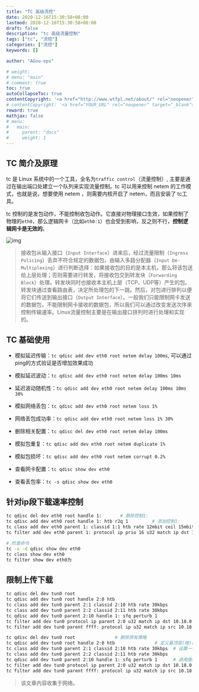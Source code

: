 ```yaml
---
title: "TC 高级流控"
date: 2020-12-16T15:30:58+08:00
lastmod: 2020-12-16T15:30:58+08:00
draft: false
description: "tc 高级流量控制"
tags: ["tc", "流控"]
categories: ["流控"]
keywords: []

author: "AGou-ops"

# weight:
# menu: "main"
# comment: true
toc: true
autoCollapseToc: true
contentCopyright: '<a href="http://www.wtfpl.net/about/" rel="noopener" target="_blank">WTFPL v2</a>'
# contentCopyright: '<a href="YOUR_URL" rel="noopener" target="_blank">See origin</a>'
reward: true
mathjax: false
# menu:
#   main:
#     parent: "docs"
#     weight: 1
---
```



## TC 简介及原理

tc 是 Linux 系统中的一个工具，全名为`traffic control`（流量控制）, 主要是通过在输出端口处建立一个队列来实现流量控制。tc 可以用来控制 netem 的工作模式，也就是说，想要使用 netem ，则需要内核开启了 netem，而且安装了 tc工具。

tc 控制的是发包动作，不能控制收包动作。它直接对物理接口生效，如果控制了物理的`eth0`，那么逻辑网卡（比如`eth0:1`）也会受到影响，反之则不行，**控制逻辑网卡是无效的**。

<!--more-->

![img](https://agou-images.oss-cn-qingdao.aliyuncs.com/others/tc.png)

> 接收包从输入接口（`Input Interface`）进来后，经过流量限制（`Ingress Policing`）丢弃不符合规定的数据包，由输入多路分配器（`Input De-Multiplexing`）进行判断选择：如果接收包的目的是本主机，那么将该包送给上层处理；否则需要进行转发，将接收包交到转发块（`Forwarding Block`）处理。转发块同时也接收本主机上层（TCP、UDP等）产生的包。转发块通过查看路由表，决定所处理包的下一跳。然后，对包进行排列以便将它们传送到输出接口（`Output Interface`）。一般我们只能限制网卡发送的数据包，不能限制网卡接收的数据包，所以我们可以通过改变发送次序来控制传输速率。Linux流量控制主要是在输出接口排列时进行处理和实现的。

## TC 基础使用

- 模拟延迟传输：`tc qdisc add dev eth0 root netem delay 100ms`, 可以通过ping的方式验证是否增加效果成功

- 模拟延迟波动：`tc qdisc add dev eth0 root netem delay 100ms 10ms`
- 延迟波动随机性：`tc qdisc add dev eth0 root netem delay 100ms 10ms 30%`
- 模拟网络丢包：`tc qdisc add dev eth0 root netem loss 1%`
- 网络丢包成功率：`tc qdisc add dev eth0 root netem loss 1% 30%`
- 删除相关配置：`tc qdisc del dev eth0 root netem delay 100ms`
- 模拟包重复：`tc qdisc add dev eth0 root netem duplicate 1%`
- 模拟包损坏：`tc qdisc add dev eth0 root netem corrupt 0.2%`
- 查看网卡配置：`tc qdisc show dev eth0`
- 查看丢包率：`tc -s qdisc show dev eth0`

## 针对ip段下载速率控制

```bash
tc qdisc del dev eth0 root handle 1:       # 删除控制1:
tc qdisc add dev eth0 root handle 1: htb r2q 1         # 添加控制1:
tc class add dev eth0 parent 1: classid 1:1 htb rate 12mbit ceil 15mbit          # 设置速率
tc filter add dev eth0 parent 1: protocol ip prio 16 u32 match ip dst 10.10.10.1/24 flowid 1:1    # 指定ip段控制规则

# 检查命令
tc -s -d qdisc show dev eth0
tc class show dev eth0
tc filter show dev eth0为
```

## 限制上传下载


```bash
tc qdisc del dev tun0 root
tc qdisc add dev tun0 root handle 2:0 htb
tc class add dev tun0 parent 2:1 classid 2:10 htb rate 30kbps
tc class add dev tun0 parent 2:2 classid 2:11 htb rate 30kbps
tc qdisc add dev tun0 parent 2:10 handle 1: sfq perturb 1
tc filter add dev tun0 protocol ip parent 2:0 u32 match ip dst 10.18.0.0/24 flowid 2:10
tc filter add dev tun0 parent ffff: protocol ip u32 match ip src 10.18.0.0/24 police rate 30kbps burst 10k drop flowid 2:11

tc qdisc del dev tun0 root               # 删除原有策略
tc qdisc add dev tun0 root handle 2:0 htb               # 定义最顶层(根)队列规则，并指定 default 类别编号，为网络接口 eth1 绑定一个队列，类型为 htb，并指定了一个 handle 句柄 2:0 用于标识它下面的子类
tc class add dev tun0 parent 2:1 classid 2:10 htb rate 30kbps  # 设置一个规则速度是30kbps
tc class add dev tun0 parent 2:2 classid 2:11 htb rate 30kbps
tc qdisc add dev tun0 parent 2:10 handle 1: sfq perturb 1      # 调用随机公平算法
tc filter add dev tun0 protocol ip parent 2:0 u32 match ip dst 10.18.0.0/24 flowid 2:10  # 规则2:10应用在目标地址上，即下载
tc filter add dev tun0 parent ffff: protocol ip u32 match ip src 10.18.0.0/24 police rate 30kbps burst 10k drop flowid 2:11 # 上传限速
```

> 该文章内容收集于网络。